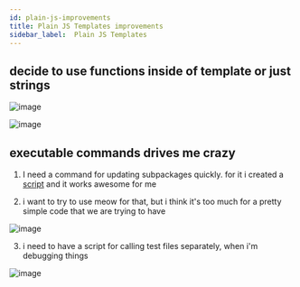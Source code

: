 ```yaml
---
id: plain-js-improvements
title: Plain JS Templates improvements
sidebar_label:  Plain JS Templates
---
```



## decide to use functions inside of template or just strings

![image](https://user-images.githubusercontent.com/1469198/207774818-bed47381-0c9c-4d3c-8635-7174b1625803.png)


![image](https://user-images.githubusercontent.com/1469198/207774888-3d8bd1aa-00c4-4d9c-848c-3392e2a12e53.png)



## executable commands drives me crazy


1. I need a command for updating subpackages quickly. 
for it i created a [script](https://github.com/LLazyEmail/nomoretogo_email_template/blob/main/bash/update-packages.sh) and it works awesome for me




2. i want to try to use meow for that, but i think it's too much for a pretty simple code that we are trying to have

![image](https://user-images.githubusercontent.com/1469198/207000827-e565c77b-7806-4c3d-9fe6-9a66373f2dd8.png)


3. i need to have a script for calling test files separately, when i'm debugging things


![image](https://user-images.githubusercontent.com/1469198/207996499-80ece9c1-84e7-4bb3-bbf6-c08306b11a4c.png)


